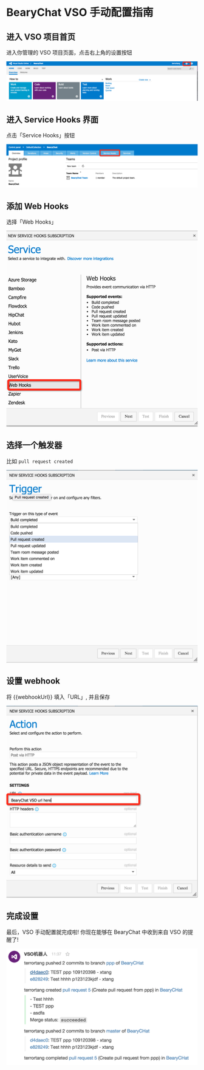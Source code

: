 # BearyChat VSO 手动配置指南

## 进入 VSO 项目首页

进入你管理的 VSO 项目页面，点击右上角的设置按钮

![](/tutorials/image/vso_settings.png)

## 进入 Service Hooks 界面

点击「Service Hooks」按钮

![](/tutorials/image/vso_servicehooks.png)

## 添加 Web Hooks

选择「Web Hooks」

![](/tutorials/image/vso_add_webhook.png)

## 选择一个触发器

比如 `pull request created`

![](/tutorials/image/vso_choose_trigger.png)

## 设置 webhook

将 {{webhookUrl}} 填入「URL」, 并且保存

![](/tutorials/image/vso_url.png)

## 完成设置

最后，VSO 手动配置就完成啦! 你现在能够在 BearyChat 中收到来自 VSO 的提醒了!

![](/tutorials/image/vso_example.png)
